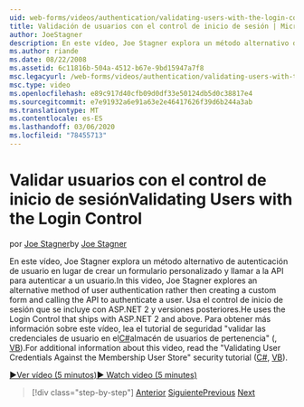 ```yaml
---
uid: web-forms/videos/authentication/validating-users-with-the-login-control
title: Validación de usuarios con el control de inicio de sesión | Microsoft Docs
author: JoeStagner
description: En este vídeo, Joe Stagner explora un método alternativo de autenticación de usuario en lugar de crear un formulario personalizado y llamar a la API para autenticar un uso...
ms.author: riande
ms.date: 08/22/2008
ms.assetid: 6c11816b-504a-4512-b67e-9bd15947a7f8
msc.legacyurl: /web-forms/videos/authentication/validating-users-with-the-login-control
msc.type: video
ms.openlocfilehash: e89c917d40cfb09d0df33e50124db5d0c38817e4
ms.sourcegitcommit: e7e91932a6e91a63e2e46417626f39d6b244a3ab
ms.translationtype: MT
ms.contentlocale: es-ES
ms.lasthandoff: 03/06/2020
ms.locfileid: "78455713"
---
```

# <a name="validating-users-with-the-login-control"></a><span data-ttu-id="cfe55-103">Validar usuarios con el control de inicio de sesión</span><span class="sxs-lookup"><span data-stu-id="cfe55-103">Validating Users with the Login Control</span></span>

<span data-ttu-id="cfe55-104">por [Joe Stagner](https://github.com/JoeStagner)</span><span class="sxs-lookup"><span data-stu-id="cfe55-104">by [Joe Stagner](https://github.com/JoeStagner)</span></span>

<span data-ttu-id="cfe55-105">En este vídeo, Joe Stagner explora un método alternativo de autenticación de usuario en lugar de crear un formulario personalizado y llamar a la API para autenticar a un usuario.</span><span class="sxs-lookup"><span data-stu-id="cfe55-105">In this video, Joe Stagner explores an alternative method of user authentication rather then creating a custom form and calling the API to authenticate a user.</span></span> <span data-ttu-id="cfe55-106">Usa el control de inicio de sesión que se incluye con ASP.NET 2 y versiones posteriores.</span><span class="sxs-lookup"><span data-stu-id="cfe55-106">He uses the Login Control that ships with ASP.NET 2 and above.</span></span> <span data-ttu-id="cfe55-107">Para obtener más información sobre este vídeo, lea el tutorial de seguridad "validar las credenciales de usuario en el[C#](../../overview/older-versions-security/membership/validating-user-credentials-against-the-membership-user-store-cs.md)almacén de usuarios de pertenencia" (, [VB](../../overview/older-versions-security/membership/validating-user-credentials-against-the-membership-user-store-vb.md)).</span><span class="sxs-lookup"><span data-stu-id="cfe55-107">For additional information about this video, read the "Validating User Credentials Against the Membership User Store" security tutorial ([C#](../../overview/older-versions-security/membership/validating-user-credentials-against-the-membership-user-store-cs.md), [VB](../../overview/older-versions-security/membership/validating-user-credentials-against-the-membership-user-store-vb.md)).</span></span>

[<span data-ttu-id="cfe55-108">&#9654;Ver vídeo (5 minutos)</span><span class="sxs-lookup"><span data-stu-id="cfe55-108">&#9654; Watch video (5 minutes)</span></span>](https://channel9.msdn.com/Blogs/ASP-NET-Site-Videos/validating-users-with-the-login-control)

> [!div class="step-by-step"]
> <span data-ttu-id="cfe55-109">[Anterior](validating-users-manually.md)
> [Siguiente](adding-users-to-your-membership-system.md)</span><span class="sxs-lookup"><span data-stu-id="cfe55-109">[Previous](validating-users-manually.md)
[Next](adding-users-to-your-membership-system.md)</span></span>
